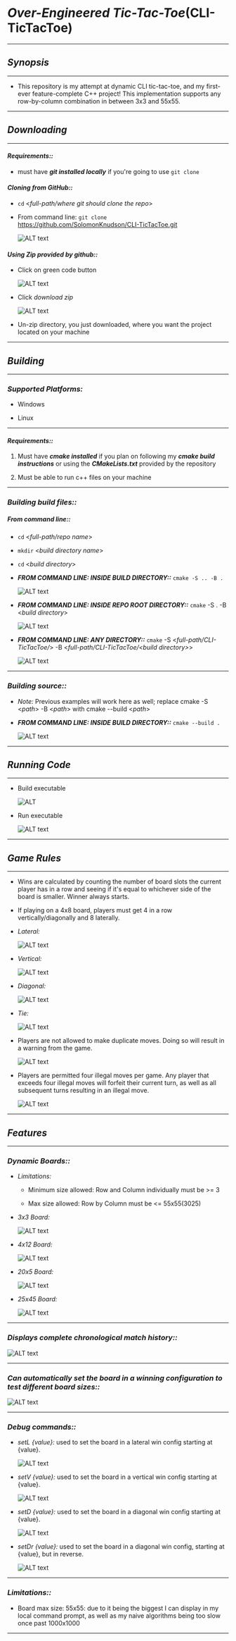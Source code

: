 # *Over-Engineered Tic-Tac-Toe*(CLI-TicTacToe)

---

## *Synopsis*

---

* This repository is my attempt at dynamic CLI tic-tac-toe, and my first-ever feature-complete C++ project! This implementation supports any row-by-column combination in between 3x3 and 55x55.

---

## *Downloading*

---

#### *Requirements::*

* must have ***git installed locally*** if you're going to use `git clone`
  
#### *Cloning from GitHub::*

* `cd` <*full-path/where git should clone the repo*>

* From command line: `git clone` <https://github.com/SolomonKnudson/CLI-TicTacToe.git>

  ![ALT text][gitCloneCommand]

#### *Using Zip provided by github::*

* Click on green code button

  ![ALT text][codeButton]

* Click *download zip*

  ![ALT text][codeDropDown]

* Un-zip directory, you just downloaded, where you want the project located on your machine  

---

## *Building*

---

### *Supported Platforms:*

* Windows

* Linux

---

#### *Requirements::*

1. Must have ***cmake installed*** if you plan on following my ***cmake build instructions*** or using the ***CMakeLists.txt*** provided by the repository

1. Must be able to run c++ files on your machine

---

### *Building build files::*

##### *From command line::*

* `cd` <*full-path/repo name*>

* `mkdir` <*build directory name*>

* `cd` <*build directory*>

* ***FROM COMMAND LINE: INSIDE BUILD DIRECTORY::*** `cmake -S .. -B .`

  ![ALT text][buildInsideBuildDir]

* ***FROM COMMAND LINE: INSIDE REPO ROOT DIRECTORY::*** `cmake` -S . -B <*build directory*>

  ![ALT text][buildInsideRepoRootDir]

* ***FROM COMMAND LINE: ANY DIRECTORY::*** `cmake` -S <*full-path/CLI-TicTacToe/*> -B <*full-path/CLI-TicTacToe/<*build directory*>*>

  ![ALT text][buildFromAnyDir]

---

### *Building source::*

* *Note:* Previous examples will work here as well; replace cmake -S <*path*> -B <*path*> with cmake --build <*path*>

* ***FROM COMMAND LINE: INSIDE BUILD DIRECTORY::*** `cmake --build .`

  ![ALT text][buildSource]

---

## *Running Code*

---
* Build executable

  ![ALT][buildExecutable]

* Run executable

  ![ALT text][runExecutable]

---

## *Game Rules*

---

* Wins are calculated by counting the number of board slots the current player has in a row and seeing if it's equal to whichever side of the board is smaller. Winner always starts.

* If playing on a 4x8 board, players must get 4 in a row vertically/diagonally and 8 laterally.

* *Lateral:*
  
  ![ALT text][4x8LatWin]

* *Vertical:*
  
  ![ALT text][4x8VertWin]

* *Diagonal:*
  
  ![ALT text][4x8DiaWin]

* *Tie:*

  ![ALT text][tieGame]

* Players are not allowed to make duplicate moves. Doing so will result in a warning from the game.
  
  ![ALT text][illegalMoveWarning]

* Players are permitted four illegal moves per game. Any player that exceeds four illegal moves will forfeit their current turn, as well as all subsequent turns resulting in an illegal move.
  
  ![ALT text][forfeitMoves]

---

## *Features*

---

### *Dynamic Boards::*

  * *Limitations:*

    * Minimum size allowed: Row and Column individually must be >= 3

    * Max size allowed: Row by Column must be <= 55x55(3025)
   
* *3x3 Board:*
  
  ![ALT text][3x3Board]

* *4x12 Board:*

  ![ALT text][4x12Board]

* *20x5 Board:*

  ![ALT text][20x5Board]

* *25x45 Board:*

  ![ALT text][25x45Board]

---

### *Displays complete chronological match history::*
  
   ![ALT text][chronoMatchHist]

---

### *Can automatically set the board in a winning configuration to test different board sizes::*

  ![ALT text][testBoard]

---

### *Debug commands::*

  * *setL {value}:* used to set the board in a lateral win config starting at {value}.
  
    ![ALT text][setLDemo]

  * *setV {value}:* used to set the board in a vertical win config starting at {value}.

    ![ALT text][setVDemo]

  * *setD {value}:* used to set the board in a diagonal win config starting at {value}.

    ![ALT text][setDDemo]

  * *setDr {value}:* used to set the board in a diagonal win config, starting at {value}, but in reverse.

    ![ALT text][setDrDemo]

---

### *Limitations::*

* Board max size: 55x55: due to it being the biggest I can display in my local command prompt, as well as my naive algorithms being too slow once past 1000x1000

---

[codeButton]: https://github.com/SolomonKnudson/CLI-TicTacToe/blob/main/img/Installing/codeButton.png
[codeDropDown]: https://github.com/SolomonKnudson/CLI-TicTacToe/blob/main/img/Installing/codeDropDown.png

[gitCloneCommand]: https://github.com/SolomonKnudson/CLI-TicTacToe/blob/main/img/Installing/gitCloneCommand.gif

[buildInsideBuildDir]: https://github.com/SolomonKnudson/CLI-TicTacToe/blob/main/img/Build/buildInsideBuildDir.gif
[buildInsideRepoRootDir]: https://github.com/SolomonKnudson/CLI-TicTacToe/blob/main/img/Build/buildInsideRepoRootDir.gif
[buildFromAnyDir]: https://github.com/SolomonKnudson/CLI-TicTacToe/blob/main/img/Build/buildFromAnyDir.gif
[buildSource]: https://github.com/SolomonKnudson/CLI-TicTacToe/blob/main/img/Build/buildSource.gif

[buildExecutable]: https://github.com/SolomonKnudson/CLI-TicTacToe/blob/main/img/Build/buildExecutable.gif
[runExecutable]: https://github.com/SolomonKnudson/CLI-TicTacToe/blob/main/img/runExecutable.gif

[4x8LatWin]: https://github.com/SolomonKnudson/CLI-TicTacToe/blob/main/img/GameRules/4x8LatWin.png
[4x8VertWin]: https://github.com/SolomonKnudson/CLI-TicTacToe/blob/main/img/GameRules/4x8VertWin.png
[4x8DiaWin]: https://github.com/SolomonKnudson/CLI-TicTacToe/blob/main/img/GameRules/4x8DiaWin.png
[tieGame]: https://github.com/SolomonKnudson/CLI-TicTacToe/blob/main/img/GameRules/tieGame.png

[illegalMoveWarning]: https://github.com/SolomonKnudson/CLI-TicTacToe/blob/main/img/GameRules/illegalMoveWarning.png
[forfeitMoves]: https://github.com/SolomonKnudson/CLI-TicTacToe/blob/main/img/GameRules/forfeitMoves.png
[chronoMatchHist]: https://github.com/SolomonKnudson/CLI-TicTacToe/blob/main/img/Features/chronoMatchHist.png
[testBoard]: https://github.com/SolomonKnudson/CLI-TicTacToe/blob/main/img/Features/testBoard.gif

[3x3Board]: https://github.com/SolomonKnudson/CLI-TicTacToe/blob/main/img/ExampleBoards/3x3Board.png
[4x12Board]: https://github.com/SolomonKnudson/CLI-TicTacToe/blob/main/img/ExampleBoards/4x12Board.png
[20x5Board]: https://github.com/SolomonKnudson/CLI-TicTacToe/blob/main/img/ExampleBoards/20x5Board.png
[25x45Board]: https://github.com/SolomonKnudson/CLI-TicTacToe/blob/main/img/ExampleBoards/25x45Board.png

[setLDemo]: https://github.com/SolomonKnudson/CLI-TicTacToe/blob/main/img/CommandDemos/setLDemo.gif
[setVDemo]:https://github.com/SolomonKnudson/CLI-TicTacToe/blob/main/img/CommandDemos/setVDemo.gif
[setDDemo]: https://github.com/SolomonKnudson/CLI-TicTacToe/blob/main/img/CommandDemos/setDDemo.gif
[setDrDemo]: https://github.com/SolomonKnudson/CLI-TicTacToe/blob/main/img/CommandDemos/setDrDemo.gif
